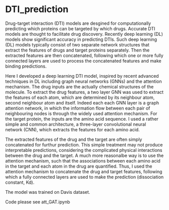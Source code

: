 # DTI_prediction

Drug-target interaction (DTI) models are desgined for computationally predicting which proteins can be targeted by which drugs. Accurate DTI models are thought to facilitate drug discovery. Recently deep learning (DL) models show significant accuracy in predicting DTIs. Such deep learning (DL) models typically consist of two separate network structures that extract the features of drugs and target proteins separately. Then the extracted features are then concatenated, following which one or more fully connected layers are used to process the concatenated features and make binding predictions. 

Here I developed a deep learning DTI model, inspired by recent advanced techniques in DL including graph neural networks (GNNs) and the attention mechanism. The drug inputs are the actually chemical structures of the molecule. To extract the drug features, a two layer GNN was used to extract the features of each atom, which are determined by its neighbour atom, second neighbour atom and itself. Indeed each each GNN layer is a graph attention network, in which the information flow between each pair of neighbouring nodes is through the widely used attention mechanism. For the target protein, the inputs are the amino acid sequence. I used a rather simple and common architecture, a three-layer convolutional neural network (CNN), which extracts the features for each amino acid. 

The extracted features of the drug and the target are often simply concatenated for furthur prediction. This simple treatment may not produce interpretable predictions, considering the complicated physical interactions between the drug and the target. A much more reasonalbe way is to use the attention mechanism, such that the associations between each amino acid in the target and each atom in the drug are quantified. Thus, I used the attention mechanism to concatenate the drug and target features, following which a fully connected layers are used to make the prediction (dissociation constant, Kd). 

The model was trained on Davis dataset. 

Code please see att_GAT.ipynb


